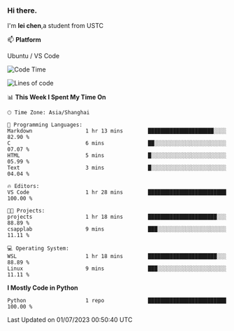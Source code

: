 ### Hi there.
I'm **lei chen**,a student from USTC

📫 **Platform**

Ubuntu / VS Code

<!--START_SECTION:waka-->
![Code Time](http://img.shields.io/badge/Code%20Time-99%20hrs%201%20min-blue)

![Lines of code](https://img.shields.io/badge/From%20Hello%20World%20I%27ve%20Written-0%20lines%20of%20code-blue)

📊 **This Week I Spent My Time On** 

```text
🕑︎ Time Zone: Asia/Shanghai

💬 Programming Languages: 
Markdown                 1 hr 13 mins        █████████████████████░░░░   82.90 % 
C                        6 mins              ██░░░░░░░░░░░░░░░░░░░░░░░   07.07 % 
HTML                     5 mins              █░░░░░░░░░░░░░░░░░░░░░░░░   05.99 % 
Text                     3 mins              █░░░░░░░░░░░░░░░░░░░░░░░░   04.04 % 

🔥 Editors: 
VS Code                  1 hr 28 mins        █████████████████████████   100.00 % 

🐱‍💻 Projects: 
projects                 1 hr 18 mins        ██████████████████████░░░   88.89 % 
csapplab                 9 mins              ███░░░░░░░░░░░░░░░░░░░░░░   11.11 % 

💻 Operating System: 
WSL                      1 hr 18 mins        ██████████████████████░░░   88.89 % 
Linux                    9 mins              ███░░░░░░░░░░░░░░░░░░░░░░   11.11 % 
```

**I Mostly Code in Python** 

```text
Python                   1 repo              █████████████████████████   100.00 % 
```




 Last Updated on 01/07/2023 00:50:40 UTC
<!--END_SECTION:waka-->
